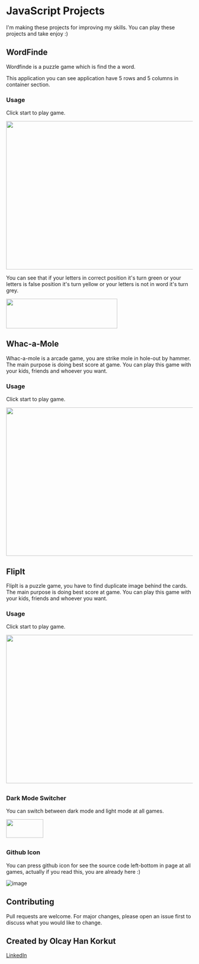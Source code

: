 # JavaScript Projects

I'm making these projects for improving my skills. You can play these projects and take enjoy :)

## WordFinde

Wordfinde is a puzzle game which is find the a word.

This application you can see application have 5 rows and 5 columns in container section.

### Usage

Click start to play game.

<img src = "https://user-images.githubusercontent.com/71206063/190576029-20db6f9b-8d56-4e15-825f-81c143e65045.png" width="800" height="400" />

You can see that if your letters in correct position it's turn green or your letters is false position it's turn yellow or your letters is not in word it's turn grey.


<img src = "https://user-images.githubusercontent.com/71206063/187089031-7eea21e6-fe96-4e48-ae7f-03c22de2c030.png" width="300" height="80" />

<br>

## Whac-a-Mole

Whac-a-mole is a arcade game, you are strike mole in hole-out by hammer. The main purpose is doing best score at game. You can play this game with your kids, friends and whoever you want.


### Usage

Click start to play game.


<img src = "https://user-images.githubusercontent.com/71206063/190577074-7f104a8d-32a8-4128-8fdd-a1a25f22bf95.png" width="800" height="400"/>


##

## FlipIt

FlipIt is a puzzle game, you have to find duplicate image behind the cards. The main purpose is doing best score at game. You can play this game with your kids, friends and whoever you want.

### Usage

Click start to play game.

<img src = "https://user-images.githubusercontent.com/71206063/190577900-7b5422c0-e054-4737-aa7d-d0d9bcd5cf3d.png" width="800" height="400"/>

##

### Dark Mode Switcher

You can switch between dark mode and light mode at all games.

<img src = "https://user-images.githubusercontent.com/71206063/188267399-e9d2b265-a5fc-4f36-87f8-d9b140570718.png" width="100" height="50"/>

##

### Github Icon

You can press github icon for see the source code left-bottom in page at all games, actually if you read this, you are already here :)

![image](https://user-images.githubusercontent.com/71206063/190578295-748caf0e-e427-47f5-8700-2cda1d28d803.png)

## Contributing

Pull requests are welcome. For major changes, please open an issue first to discuss what you would like to change.

## Created by Olcay Han Korkut

[LinkedIn](https://www.linkedin.com/in/olcayhan/)
